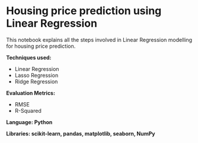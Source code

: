 # Housing price prediction using Linear Regression
This notebook explains all the steps involved in Linear Regression modelling for housing price prediction. 

**Techniques used:** 
- Linear Regression
- Lasso Regression
- Ridge Regression

**Evaluation Metrics:**
- RMSE 
- R-Squared 

**Language: Python**

**Libraries: scikit-learn, pandas, matplotlib, seaborn, NumPy**
